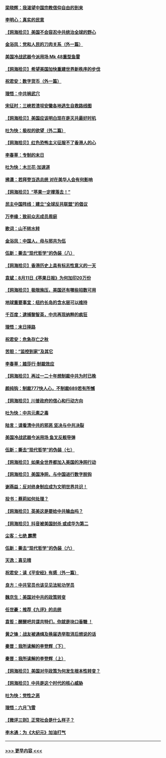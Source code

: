#### [梁晓辉：我渴望中国宗教信仰自由的到来](../pages/nsc993/n12336657.md?t=08171702) 
#### [李明心：真实的民意](../pages/nsc993/n12336089.md?t=08171702) 
#### [【网海拾贝】美国不会容忍中共统治全球的野心](../pages/nsc993/n12336063.md?t=08171702) 
#### [金浴凤：党和人民的刀肉关系（外一篇）](../pages/nsc993/n12335834.md?t=08171702) 
#### [美国冷战武器今派用场 Mk 48重型鱼雷](../pages/nsc993/n12335354.md?t=08171702) 
#### [【网海拾贝】希望美国加快重建世界新秩序的步伐](../pages/nsc993/n12334224.md?t=08171702) 
#### [祝君安：数字货币（外一篇）](../pages/nsc993/n12334186.md?t=08171702) 
#### [理悟：中共祸武穴](../pages/nsc993/n12333962.md?t=08171702) 
#### [宋征时：三峡若溃坝安徽各地逃生自救路线图](../pages/nsc993/n12332450.md?t=08171702) 
#### [【网海拾贝】美国应该明白现在是灭共最好时机](../pages/nsc993/n12332313.md?t=08171702) 
#### [吐为快：极权的欲望（外二篇）](../pages/nsc993/n12332089.md?t=08171702) 
#### [【网海拾贝】红色恐怖主义征服不了香港人的心](../pages/nsc993/n12329296.md?t=08171702) 
#### [李春草：专制的末日](../pages/nsc993/n12329079.md?t=08171702) 
#### [吐为快：木兰花‧加速道](../pages/nsc993/n12327366.md?t=08171702) 
#### [拂潇：若拜登当选总统 对在美华人会有何影响](../pages/nsc993/n12295996.md?t=08171702) 
#### [【网海拾贝】“苹果一定撑落去！”](../pages/nsc993/n12326784.md?t=08171702) 
#### [民主中国阵线：建立“全球反共联盟”的倡议](../pages/nsc993/n12324177.md?t=08171702) 
#### [万李缘：致前众志成员周庭](../pages/nsc993/n12324635.md?t=08171702) 
#### [歌词：山不转水转](../pages/nsc993/n12324599.md?t=08171702) 
#### [金浴凤：中国人，毋与邪共为伍](../pages/nsc993/n12324257.md?t=08171702) 
#### [伍新：撕去“现代哲学”的伪装（八）](../pages/nsc993/n12324188.md?t=08171702) 
#### [【网海拾贝】香港历史上具有标志性意义的一天](../pages/nsc993/n12324021.md?t=08171702) 
#### [袁斌：8月11日《苹果日报》为何加印20万份](../pages/nsc993/n12323955.md?t=08171702) 
#### [【网海拾贝】极限施压，美国还有哪些招数可用](../pages/nsc993/n12322512.md?t=08171702) 
#### [地球重要事宜：纽约长岛的含水层可以维持](../pages/nsc993/n12321844.md?t=08171702) 
#### [千百度：逮捕黎智英，中共再现纳粹的疯狂](../pages/nsc993/n12321777.md?t=08171702) 
#### [理悟：末日择路](../pages/nsc993/n12320812.md?t=08171702) 
#### [祝君安：危急存亡之秋](../pages/nsc993/n12320795.md?t=08171702) 
#### [苦胆：“监控到家”及其它](../pages/nsc993/n12320751.md?t=08171702) 
#### [李春草：踏莎行·制裁效应](../pages/nsc993/n12318290.md?t=08171702) 
#### [【网海拾贝】再过一二十年想制裁中共为时已晚](../pages/nsc993/n12318195.md?t=08171702) 
#### [颜纯钩：制裁777快人心，不制裁689若有所憾](../pages/nsc993/n12316912.md?t=08171702) 
#### [【网海拾贝】川普政府的信心和行动方向](../pages/nsc993/n12316673.md?t=08171702) 
#### [吐为快：中共元素之毒](../pages/nsc993/n12316547.md?t=08171702) 
#### [陆言：请看清中共的邪恶 坚决与中共决裂](../pages/nsc993/n12315784.md?t=08171702) 
#### [美国冷战武器今派用场 鱼叉反舰导弹](../pages/nsc993/n12316258.md?t=08171702) 
#### [伍新：撕去“现代哲学”的伪装（七）](../pages/nsc993/n12315846.md?t=08171702) 
#### [【网海拾贝】如果全世界都加入美国的净网行动](../pages/nsc993/n12315588.md?t=08171702) 
#### [【网海拾贝】美国净网，与中国进行数字脱钩](../pages/nsc993/n12312813.md?t=08171702) 
#### [谢燕益：反对终身制应成为文明世界共识！](../pages/nsc993/n12310465.md?t=08171702) 
#### [投书：蔡莉如何处理？](../pages/nsc993/n12310224.md?t=08171702) 
#### [【网海拾贝】英美这是要给中共输血吗？](../pages/nsc993/n12307646.md?t=08171702) 
#### [【网海拾贝】抖音被美国封杀 或成华为第二](../pages/nsc993/n12305277.md?t=08171702) 
#### [尘客：七绝 霹雳](../pages/nsc993/n12304053.md?t=08171702) 
#### [伍新：撕去“现代哲学”的伪装（六）](../pages/nsc993/n12303243.md?t=08171702) 
#### [天逸：喜见晴](../pages/nsc993/n12303226.md?t=08171702) 
#### [祝君安：读《平安经》有感（外一篇）](../pages/nsc993/n12303170.md?t=08171702) 
#### [良方：中共官员也该见见法轮功学员](../pages/nsc993/n12302985.md?t=08171702) 
#### [魏京生：美国对中共的政策转变](../pages/nsc993/n12302929.md?t=08171702) 
#### [任世豪：推荐《九评》的总统](../pages/nsc993/n12302838.md?t=08171702) 
#### [袁哲：醒醒吧共谍共特们，你就是块口香糖 ！](../pages/nsc993/n12302678.md?t=08171702) 
#### [黄之锋：战友被通缉及换届选举取消后想说的话](../pages/nsc993/n12302681.md?t=08171702) 
#### [秦晋：我所读解的李登辉（下）](../pages/nsc993/n12302171.md?t=08171702) 
#### [秦晋：我所读解的李登辉（上）](../pages/nsc993/n12301979.md?t=08171702) 
#### [【网海拾贝】美国对华政策为何发生根本性转变？](../pages/nsc993/n12302091.md?t=08171702) 
#### [【网海拾贝】中共是这个时代的核心威胁](../pages/nsc993/n12300541.md?t=08171702) 
#### [吐为快：党性之恶](../pages/nsc993/n12300263.md?t=08171702) 
#### [理悟：六月飞雪](../pages/nsc993/n12300243.md?t=08171702) 
#### [【微评三则】正常社会是什么样子？](../pages/nsc993/n12300228.md?t=08171702) 
#### [李木通：为《大纪元》加油打气](../pages/nsc993/n12280363.md?t=08171702) 

----
#### [ >>> 更早内容 <<< ](../indexes/nsc993-earlier.md)
